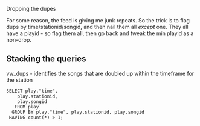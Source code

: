Dropping the dupes 

For some reason, the feed is giving me junk repeats.   So the trick is to flag dups by time/stationid/songid, and then nail them all _except_ one.  They all have a playid - so flag them all, then go back and tweak the min playid as a non-drop.


## Stacking the queries


vw_dups - identifies the songs that are doubled up within the timeframe for the station
```
SELECT play."time",
    play.stationid,
    play.songid
   FROM play
  GROUP BY play."time", play.stationid, play.songid
 HAVING count(*) > 1;
```
